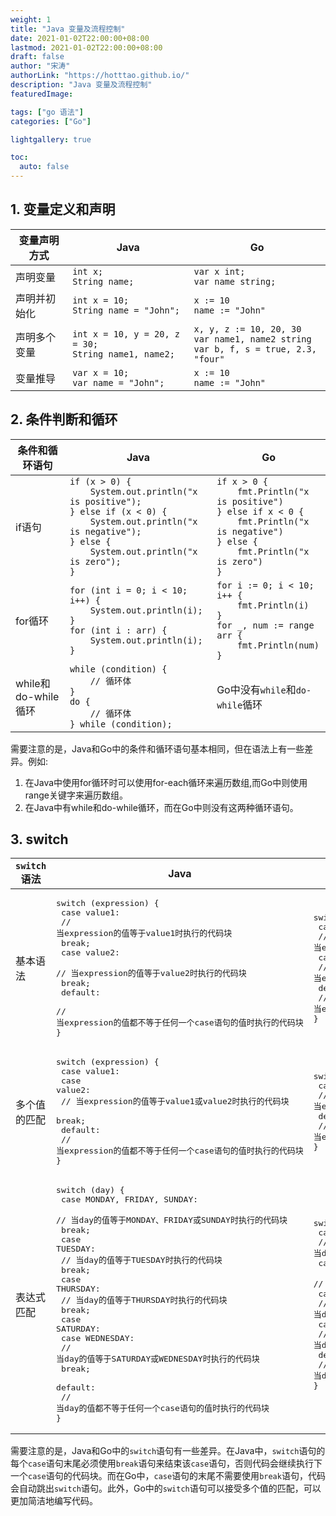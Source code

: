 ```yaml
---
weight: 1
title: "Java 变量及流程控制"
date: 2021-01-02T22:00:00+08:00
lastmod: 2021-01-02T22:00:00+08:00
draft: false
author: "宋涛"
authorLink: "https://hotttao.github.io/"
description: "Java 变量及流程控制"
featuredImage: 

tags: ["go 语法"]
categories: ["Go"]

lightgallery: true

toc:
  auto: false
---
```


## 1. 变量定义和声明

| 变量声明方式 | Java                                            | Go                                            |
| ------------ | ----------------------------------------------- | --------------------------------------------- |
| 声明变量     | `int x;`<br>`String name;`                      | `var x int;`<br>`var name string;`            |
| 声明并初始化 | `int x = 10;`<br>`String name = "John";`        | `x := 10`<br>`name := "John"`                 |
| 声明多个变量 | `int x = 10, y = 20, z = 30;`<br>`String name1, name2;` | `x, y, z := 10, 20, 30`<br>`var name1, name2 string` <br>`var b, f, s = true, 2.3, "four"` |
| 变量推导     | `var x = 10;`<br>`var name = "John";`           | `x := 10`<br>`name := "John"`                 |

## 2. 条件判断和循环

| 条件和循环语句 | Java                                                         | Go                                                            |
| -------------- | ------------------------------------------------------------ | ------------------------------------------------------------- |
| if语句         | `if (x > 0) {`<br>`    System.out.println("x is positive");`<br>`} else if (x < 0) {`<br>`    System.out.println("x is negative");`<br>`} else {`<br>`    System.out.println("x is zero");`<br>`}` | `if x > 0 {`<br>`    fmt.Println("x is positive")`<br>`} else if x < 0 {`<br>`    fmt.Println("x is negative")`<br>`} else {`<br>`    fmt.Println("x is zero")`<br>`}` |
| for循环        | `for (int i = 0; i < 10; i++) {`<br>`    System.out.println(i);`<br>`}`<br>`for (int i : arr) {`<br>`    System.out.println(i);`<br>`}` | `for i := 0; i < 10; i++ {`<br>`    fmt.Println(i)`<br>`}`<br>`for _, num := range arr {`<br>`    fmt.Println(num)`<br>`}` |
| while和do-while循环   | `while (condition) {`<br>`    // 循环体`<br>`}`<br>`do {`<br>`    // 循环体`<br>`} while (condition);` | Go中没有`while`和`do-while`循环 |

需要注意的是，Java和Go中的条件和循环语句基本相同，但在语法上有一些差异。例如:
1. 在Java中使用for循环时可以使用for-each循环来遍历数组,而Go中则使用range关键字来遍历数组。
3. 在Java中有while和do-while循环，而在Go中则没有这两种循环语句。



## 3. switch

| `switch`语法 | Java                                                         | Go                                                            |
| ------------ | ------------------------------------------------------------ | ------------------------------------------------------------- |
| 基本语法     | <pre lang="java">switch (expression) {<br>    case value1:<br>        // 当expression的值等于value1时执行的代码块<br>        break;<br>    case value2:<br>        // 当expression的值等于value2时执行的代码块<br>        break;<br>    default:<br>        // 当expression的值都不等于任何一个case语句的值时执行的代码块<br>}</pre> | <pre lang="go">switch expression {<br>    case value1:<br>        // 当expression的值等于value1时执行的代码块<br>    case value2:<br>        // 当expression的值等于value2时执行的代码块<br>    default:<br>        // 当expression的值都不等于任何一个case语句的值时执行的代码块<br>}</pre> |
| 多个值的匹配 | <pre lang="java">switch (expression) {<br>    case value1:<br>    case value2:<br>        // 当expression的值等于value1或value2时执行的代码块<br>        break;<br>    default:<br>        // 当expression的值都不等于任何一个case语句的值时执行的代码块<br>}</pre> | <pre lang="go">switch expression {<br>    case value1, value2:<br>        // 当expression的值等于value1或value2时执行的代码块<br>    default:<br>        // 当expression的值都不等于任何一个case语句的值时执行的代码块<br>}</pre> |
| 表达式匹配   | <pre lang="java">switch (day) {<br>    case MONDAY, FRIDAY, SUNDAY:<br>        // 当day的值等于MONDAY、FRIDAY或SUNDAY时执行的代码块<br>        break;<br>    case TUESDAY:<br>        // 当day的值等于TUESDAY时执行的代码块<br>        break;<br>    case THURSDAY:<br>        // 当day的值等于THURSDAY时执行的代码块<br>        break;<br>    case SATURDAY:<br>    case WEDNESDAY:<br>        // 当day的值等于SATURDAY或WEDNESDAY时执行的代码块<br>        break;<br>    default:<br>        // 当day的值都不等于任何一个case语句的值时执行的代码块<br>}</pre> | <pre lang="go">switch day {<br>    case MONDAY, FRIDAY, SUNDAY:<br>        // 当day的值等于MONDAY、FRIDAY或SUNDAY时执行的代码块<br>    case TUESDAY:<br>        // 当day的值等于TUESDAY时执行的代码块<br>    case THURSDAY:<br>        // 当day的值等于THURSDAY时执行的代码块<br>    case SATURDAY, WEDNESDAY:<br>        // 当day的值等于SATURDAY或WEDNESDAY时执行的代码块<br>    default:<br>        // 当day的值都不等于任何一个case语句的值时执行的代码块<br>}</pre> |

需要注意的是，Java和Go中的`switch`语句有一些差异。在Java中，`switch`语句的每个`case`语句末尾必须使用`break`语句来结束该`case`语句，否则代码会继续执行下一个`case`语句的代码块。而在Go中，`case`语句的末尾不需要使用`break`语句，代码会自动跳出`switch`语句。此外，Go中的`switch`语句可以接受多个值的匹配，可以更加简洁地编写代码。